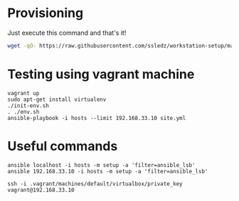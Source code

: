# Provisioning

Just execute this command and that's it! 
```bash
wget -qO- https://raw.githubusercontent.com/ssledz/workstation-setup/master/provision.sh | bash
```

# Testing using vagrant machine
```
vagrant up
sudo apt-get install virtualenv
./init-env.sh
. ./env.sh
ansible-playbook -i hosts --limit 192.168.33.10 site.yml
```

# Useful commands

```
ansible localhost -i hosts -m setup -a 'filter=ansible_lsb'
ansible 192.168.33.10 -i hosts -m setup -a 'filter=ansible_lsb'
```

```
ssh -i .vagrant/machines/default/virtualbox/private_key  vagrant@192.168.33.10
```